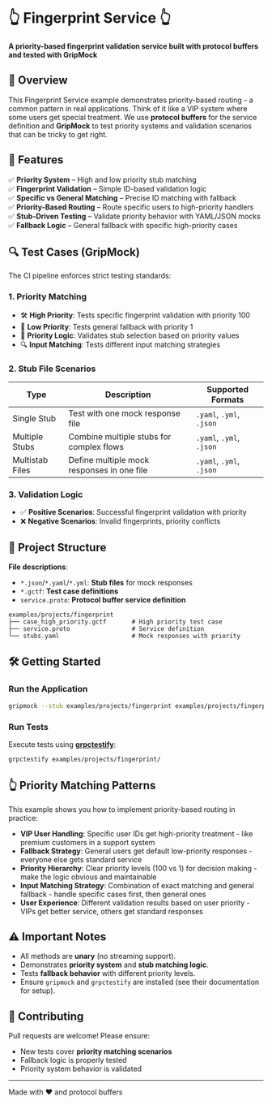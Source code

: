 # 👆 Fingerprint Service 👆  
**A priority-based fingerprint validation service built with protocol buffers and tested with GripMock**

## 📌 Overview  
This Fingerprint Service example demonstrates priority-based routing - a common pattern in real applications. Think of it like a VIP system where some users get special treatment. We use **protocol buffers** for the service definition and **GripMock** to test priority systems and validation scenarios that can be tricky to get right.  

## 🚀 Features  
✅ **Priority System** – High and low priority stub matching  
✅ **Fingerprint Validation** – Simple ID-based validation logic  
✅ **Specific vs General Matching** – Precise ID matching with fallback  
✅ **Priority-Based Routing** – Route specific users to high-priority handlers  
✅ **Stub-Driven Testing** – Validate priority behavior with YAML/JSON mocks  
✅ **Fallback Logic** – General fallback with specific high-priority cases  

## 🔍 Test Cases (GripMock)  
The CI pipeline enforces strict testing standards:  

### 1. **Priority Matching**  
- 🛠️ **High Priority**: Tests specific fingerprint validation with priority 100  
- 🔄 **Low Priority**: Tests general fallback with priority 1  
- 🎯 **Priority Logic**: Validates stub selection based on priority values  
- 🔍 **Input Matching**: Tests different input matching strategies  

### 2. **Stub File Scenarios**  
| Type                | Description                                  | Supported Formats          |  
|----------------------|----------------------------------------------|----------------------------|  
| Single Stub          | Test with one mock response file             | `.yaml`, `.yml`, `.json`   |  
| Multiple Stubs       | Combine multiple stubs for complex flows    | `.yaml`, `.yml`, `.json`   |  
| Multistab Files      | Define multiple mock responses in one file  | `.yaml`, `.yml`, `.json`   |  

### 3. **Validation Logic**  
- ✅ **Positive Scenarios**: Successful fingerprint validation with priority  
- ❌ **Negative Scenarios**: Invalid fingerprints, priority conflicts  

## 📂 Project Structure  
**File descriptions**:  
- `*.json`/`*.yaml`/`*.yml`: **Stub files** for mock responses  
- `*.gctf`: **Test case definitions**  
- `service.proto`: **Protocol buffer service definition**  

```
examples/projects/fingerprint  
├── case_high_priority.gctf       # High priority test case
├── service.proto                 # Service definition
└── stubs.yaml                    # Mock responses with priority
```  

## 🛠️ Getting Started  
### Run the Application  
```bash
gripmock --stub examples/projects/fingerprint examples/projects/fingerprint/service.proto
```

### Run Tests  
Execute tests using **[grpctestify](https://github.com/gripmock/grpctestify)**:
```bash
grpctestify examples/projects/fingerprint/
```  

## 👆 Priority Matching Patterns  
This example shows you how to implement priority-based routing in practice:  
- **VIP User Handling**: Specific user IDs get high-priority treatment - like premium customers in a support system  
- **Fallback Strategy**: General users get default low-priority responses - everyone else gets standard service  
- **Priority Hierarchy**: Clear priority levels (100 vs 1) for decision making - make the logic obvious and maintainable  
- **Input Matching Strategy**: Combination of exact matching and general fallback - handle specific cases first, then general ones  
- **User Experience**: Different validation results based on user priority - VIPs get better service, others get standard responses  

## ⚠️ Important Notes  
- All methods are **unary** (no streaming support).  
- Demonstrates **priority system** and **stub matching logic**.  
- Tests **fallback behavior** with different priority levels.  
- Ensure `gripmock` and `grpctestify` are installed (see their documentation for setup).  

## 🤝 Contributing  
Pull requests are welcome! Please ensure:  
- New tests cover **priority matching scenarios**  
- Fallback logic is properly tested  
- Priority system behavior is validated  

---

Made with ❤️ and protocol buffers 